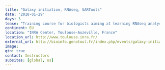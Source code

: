 ```yaml
---
title: "Galaxy initiation, RNAseq, SARTools"
date: '2018-01-29'
days: 3
tease: "Training course for biologists aiming at learning RNAseq analysis on Galaxy environment"
continent: EU
location: "INRA Center, Toulouse-Auzeville, France" 
location_url: http://www.toulouse.inra.fr/
external_url: http://bioinfo.genotoul.fr/index.php/events/galaxy-initiation-rnaseq-sartools/
image:
gtn: true
contact: Instructors
subsites: [global, us]
---
```


